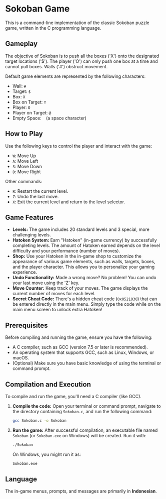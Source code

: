 # Sokoban Game

This is a command-line implementation of the classic Sokoban puzzle game, written in the C programming language.

## Gameplay

The objective of Sokoban is to push all the boxes ('X') onto the designated target locations ('$'). The player ('O') can only push one box at a time and cannot pull boxes. Walls ('#') obstruct movement.

Default game elements are represented by the following characters:
- Wall: `#`
- Target: `$`
- Box: `X`
- Box on Target: `Y`
- Player: `O`
- Player on Target: `@`
- Empty Space: ` ` (a space character)

## How to Play

Use the following keys to control the player and interact with the game:

- `W`: Move Up
- `A`: Move Left
- `S`: Move Down
- `D`: Move Right

Other commands:
- `R`: Restart the current level.
- `Z`: Undo the last move.
- `X`: Exit the current level and return to the level selector.

## Game Features

- **Levels:** The game includes 20 standard levels and 3 special, more challenging levels.
- **Hatoken System:** Earn "Hatoken" (in-game currency) by successfully completing levels. The amount of Hatoken earned depends on the level difficulty and your performance (number of moves).
- **Shop:** Use your Hatoken in the in-game shop to customize the appearance of various game elements, such as walls, targets, boxes, and the player character. This allows you to personalize your gaming experience.
- **Undo Functionality:** Made a wrong move? No problem! You can undo your last move using the 'Z' key.
- **Move Counter:** Keep track of your moves. The game displays the current number of moves for each level.
- **Secret Cheat Code:** There's a hidden cheat code (`0x0521030`) that can be entered directly in the main menu. Simply type the code while on the main menu screen to unlock extra Hatoken!

## Prerequisites

Before compiling and running the game, ensure you have the following:

- A C compiler, such as GCC (version 7.5 or later is recommended).
- An operating system that supports GCC, such as Linux, Windows, or macOS.
- (Optional) Make sure you have basic knowledge of using the terminal or command prompt.
## Compilation and Execution

To compile and run the game, you'll need a C compiler (like GCC).

1. **Compile the code:**
    Open your terminal or command prompt, navigate to the directory containing `Sokoban.c`, and run the following command:
    ```bash
    gcc Sokoban.c -o Sokoban
    ```
2.  **Run the game:**
    After successful compilation, an executable file named `Sokoban` (or `Sokoban.exe` on Windows) will be created. Run it with:
    ```bash
    ./Sokoban
    ```
    On Windows, you might run it as:
    ```bash
    Sokoban.exe
    ```

## Language

The in-game menus, prompts, and messages are primarily in **Indonesian**.
